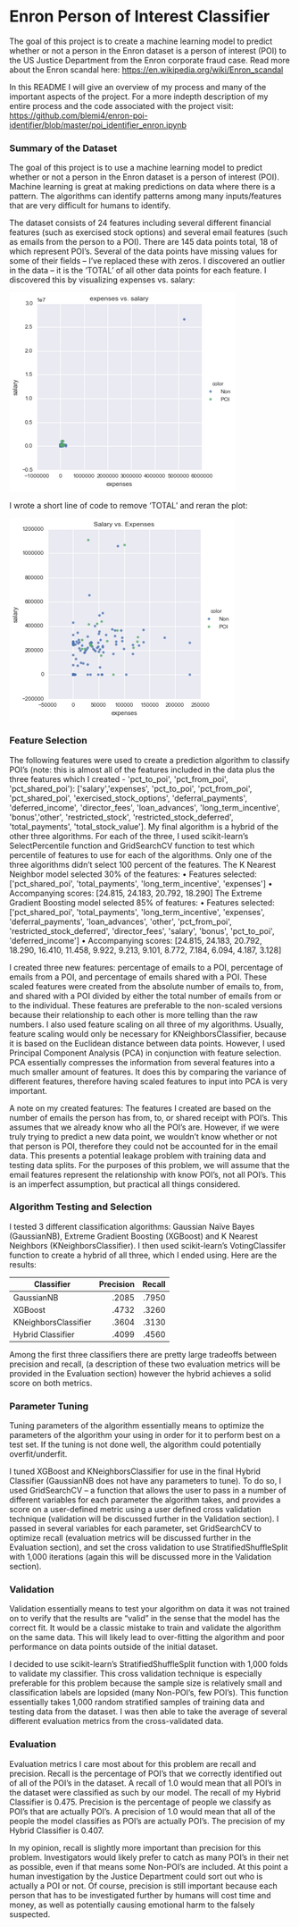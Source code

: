 # Enron Person of Interest Classifier

The goal of this project is to create a machine learning model to predict whether or not a person in the Enron dataset is a person of interest (POI) to the US Justice Department from the Enron corporate fraud case. Read more about the Enron scandal here: https://en.wikipedia.org/wiki/Enron_scandal

In this README I will give an overview of my process and many of the important aspects of the project.  For a more indepth description of my entire process and the code associated with the project visit: https://github.com/blemi4/enron-poi-identifier/blob/master/poi_identifier_enron.ipynb

### Summary of the Dataset
The goal of this project is to use a machine learning model to predict whether or not a person in the Enron dataset is a person of interest (POI).  Machine learning is great at making predictions on data where there is a pattern.  The algorithms can identify patterns among many inputs/features that are very difficult for humans to identify.

The dataset consists of 24 features including several different financial features (such as exercised stock options) and several email features (such as emails from the person to a POI).  There are 145 data points total, 18 of which represent POI’s.  Several of the data points have missing values for some of their fields – I’ve replaced these with zeros.  I discovered an outlier in the data – it is the ‘TOTAL’ of all other data points for each feature.  I discovered this by visualizing expenses vs. salary:

![alt text](https://github.com/blemi4/enron-poi-identifier/blob/master/outlier.png?raw=true)

I wrote a short line of code to remove ‘TOTAL’  and reran the plot:

![alt text](https://github.com/blemi4/enron-poi-identifier/blob/master/no-outlier.png?raw=true)

### Feature Selection
The following features were used to create a prediction algorithm to classify POI’s (note: this is almost all of the features included in the data plus the three features which I created  - 'pct_to_poi', 'pct_from_poi', 'pct_shared_poi'): ['salary','expenses', 'pct_to_poi', 'pct_from_poi', 'pct_shared_poi', 'exercised_stock_options', 'deferral_payments', 'deferred_income', 'director_fees', 'loan_advances', 'long_term_incentive', 'bonus','other', 'restricted_stock', 'restricted_stock_deferred', 'total_payments', 'total_stock_value'].  My final algorithm is a hybrid of the other three algorithms.  For each of the three, I used scikit-learn’s SelectPercentile function and GridSearchCV function to test which percentile of features to use for each of the algorithms.  Only one of the three algorithms didn’t select 100 percent of the features.  The K Nearest Neighbor model selected 30% of the features:
•	Features selected: ['pct_shared_poi', 'total_payments', 'long_term_incentive', 'expenses'] 
•	Accompanying scores:  [24.815, 24.183, 20.792, 18.290]
The Extreme Gradient Boosting model selected 85% of features:
•	Features selected: ['pct_shared_poi', 'total_payments', 'long_term_incentive', 'expenses', 'deferral_payments', 'loan_advances', 'other', 'pct_from_poi', 'restricted_stock_deferred', 'director_fees', 'salary', 'bonus', 'pct_to_poi', 'deferred_income']
•	Accompanying scores:  [24.815, 24.183, 20.792, 18.290, 16.410, 11.458, 9.922, 9.213, 9.101, 8.772, 7.184, 6.094, 4.187, 3.128]

I created three new features: percentage of emails to a POI, percentage of emails from a POI, and percentage of emails shared with a POI.  These scaled features were created from the absolute number of emails to, from, and shared with a POI divided by either the total number of emails from or to the individual.  These features are preferable to the non-scaled versions because their relationship to each other is more telling than the raw numbers.  I also used feature scaling on all three of my algorithms.  Usually, feature scaling would only be necessary for KNeighborsClassifier, because it is based on the Euclidean distance between data points.  However, I used Principal Component Analysis (PCA) in conjunction with feature selection.  PCA essentially compresses the information from several features into a much smaller amount of features.  It does this by comparing the variance of different features, therefore having scaled features to input into PCA is very important.

A note on my created features:  The features I created are based on the number of emails the person has from, to, or shared receipt with POI’s.  This assumes that we already know who all the POI’s are.  However, if we were truly trying to predict a new data point, we wouldn’t know whether or not that person is POI, therefore they could not be accounted for in the email data.  This presents a potential leakage problem with training data and testing data splits.  For the purposes of this problem, we will assume that the email features represent the relationship with know POI’s, not all POI’s.  This is an imperfect assumption, but practical all things considered. 

### Algorithm Testing and Selection
I tested 3 different classification algorithms: Gaussian Naïve Bayes (GaussianNB), Extreme Gradient Boosting (XGBoost) and K Nearest Neighbors (KNeighborsClassifier).  I then used scikit-learn’s VotingClassifer function to create a hybrid of all three, which I ended using.  Here are the results:

| Classifier    | Precision     | Recall|
| ------------- |--------------:| -----:|
| GaussianNB    | .2085 | .7950 |
| XGBoost       | .4732      |   .3260 |
| KNeighborsClassifier | .3604      |    .3130 |
| Hybrid Classifier | .4099      |    .4560 |

Among the first three classifiers there are pretty large tradeoffs between precision and recall, (a description of these two evaluation metrics will be provided in the Evaluation section) however the hybrid achieves a solid score on both metrics.

### Parameter Tuning
Tuning parameters of the algorithm essentially means to optimize the parameters of the algorithm your using in order for it to perform best on a test set.  If the tuning is not done well, the algorithm could potentially overfit/underfit.  

I tuned XGBoost and KNeighborsClassifier for use in the final Hybrid Classifier (GaussianNB does not have any parameters to tune).  To do so, I used GridSearchCV – a function that allows the user to pass in a number of different variables for each parameter the algorithm takes, and provides a score on a user-defined metric using a user defined cross validation technique (validation will be discussed further in the Validation section).  I passed in several variables for each parameter, set GridSearchCV to optimize recall (evaluation metrics will be discussed further in the Evaluation section), and set the cross validation to use StratifiedShuffleSplit with 1,000 iterations (again this will be discussed more in the Validation section).

### Validation
Validation essentially means to test your algorithm on data it was not trained on to verify that the results are “valid” in the sense that the model has the correct fit.  It would be a classic mistake to train and validate the algorithm on the same data.  This will likely lead to over-fitting the algorithm and poor performance on data points outside of the initial dataset.

I decided to use scikit-learn’s StratifiedShuffleSplit function with 1,000 folds to validate my classifier.  This cross validation technique is especially preferable for this problem because the sample size is relatively small and classification labels are lopsided (many Non-POI’s, few POI’s).  This function essentially takes 1,000 random stratified samples of training data and testing data from the dataset.  I was then able to take the average of several different evaluation metrics from the cross-validated data.

### Evaluation
Evaluation metrics I care most about for this problem are recall and precision.  Recall is the percentage of POI’s that we correctly identified out of all of the POI’s in the dataset.  A recall of 1.0 would mean that all POI’s in the dataset were classified as such by our model.  The recall of my Hybrid Classifier is 0.475.  Precision is the percentage of people we classify as POI’s that are actually POI’s.  A precision of 1.0 would mean that all of the people the model classifies as POI’s are actually POI’s.  The precision of my Hybrid Classifier is 0.407.

In my opinion, recall is slightly more important than precision for this problem.  Investigators would likely prefer to catch as many POI’s in their net as possible, even if that means some Non-POI’s are included.  At this point a human investigation by the Justice Department could sort out who is actually a POI or not.  Of course, precision is still important because each person that has to be investigated further by humans will cost time and money, as well as potentially causing emotional harm to the falsely suspected.












